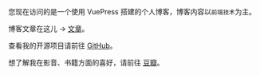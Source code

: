 <div class="features">
  <div class="feature">
    <!-- <h2>夜阑卧听键鼠声，原型闭包入梦来。</h2> -->
    <p>您现在访问的是一个使用 VuePress 搭建的个人博客，博客内容以<code>前端技术</code>为主。</p>
    <p>博客文章在这儿 → <a href="/javascript/">文章</a>。</p>
    <p>查看我的开源项目请前往 <a href="https://github.com/wmaqingbo" target="_blank">GitHub</a>。</p>
    <p>想了解我在影音、书籍方面的喜好，请前往 <a href="https://www.douban.com/people/dmaqingbo/" target="_blank">豆瓣</a>。</p>
  </div>
</div>
